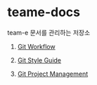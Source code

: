 # teame-docs

team-e 문서를 관리하는 저장소

1. [Git Workflow](https://github.com/team-e-techeer/teame-docs/blob/main/gitproject/workflow.md)

2. [Git Style Guide](https://github.com/team-e-techeer/teame-docs/blob/main/styleguide/style-guide.md)

3. [Git Project Management](https://github.com/team-e-techeer/teame-docs/blob/main/gitproject/management.md)
